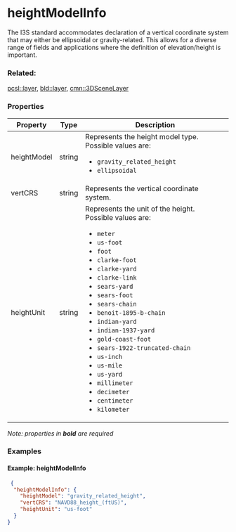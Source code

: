 # heightModelInfo

The I3S standard accommodates declaration of a vertical coordinate system that may either be ellipsoidal or gravity-related. This allows for a diverse range of fields and applications where the definition of elevation/height is important.

### Related:

[pcsl::layer](layer.pcsl.md), [bld::layer](layer.bld.md), [cmn::3DSceneLayer](3DSceneLayer.cmn.md)
### Properties

| Property | Type | Description |
| --- | --- | --- |
| heightModel | string | Represents the height model type.<div>Possible values are:<ul><li>`gravity_related_height`</li><li>`ellipsoidal`</li></ul></div> |
| vertCRS | string | Represents the vertical coordinate system. |
| heightUnit | string | Represents the unit of the height.<div>Possible values are:<ul><li>`meter`</li><li>`us-foot`</li><li>`foot`</li><li>`clarke-foot`</li><li>`clarke-yard`</li><li>`clarke-link`</li><li>`sears-yard`</li><li>`sears-foot`</li><li>`sears-chain`</li><li>`benoit-1895-b-chain`</li><li>`indian-yard`</li><li>`indian-1937-yard`</li><li>`gold-coast-foot`</li><li>`sears-1922-truncated-chain`</li><li>`us-inch`</li><li>`us-mile`</li><li>`us-yard`</li><li>`millimeter`</li><li>`decimeter`</li><li>`centimeter`</li><li>`kilometer`</li></ul></div> |

*Note: properties in **bold** are required*

### Examples 

#### Example: heightModelInfo 

```json
 {
  "heightModelInfo": {
    "heightModel": "gravity_related_height",
    "vertCRS": "NAVD88_height_(ftUS)",
    "heightUnit": "us-foot"
  }
} 
```

